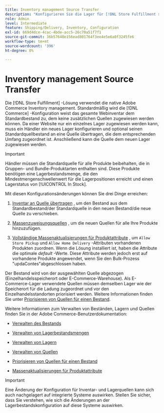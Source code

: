 ```yaml
---
title: Inventory management Source Transfer
description: "Konfigurieren Sie die Lager für [!DNL Store Fulfillment solution] mit Adobe Commerce Inventory management. Richten Sie ein neues Lager ein und übertragen Sie das Inventar aus dem Standardbestand, damit Sie es Quellen zuweisen können, die so konfiguriert sind, dass die für die Store-Fulfillment-Lösung erforderlichen Speicherabnahmefunktionen aktiviert werden."
role: Admin
level: Intermediate
feature: Shipping/Delivery, Inventory, Configuration
exl-id: 669d4dce-4cac-4bde-acc5-26c70a51f7f1
source-git-commit: 36b57648e156ead801764f3ee4e5e6a0f3245fe6
workflow-type: tm+mt
source-wordcount: '396'
ht-degree: 0%

---
```



# Inventory management Source Transfer

Die [!DNL Store Fulfillment] -Lösung verwendet die native Adobe Commerce Inventory management. Standardmäßig wird die [!DNL Commerce] -Konfiguration weist das gesamte Webinventar dem Standardbestand zu, dem keine zusätzlichen Quellen zugewiesen werden können. Da einer Website nur ein einzelnes Lager zugewiesen werden kann, muss ein Händler ein neues Lager konfigurieren und optional seinen Standardquellbestand an eine Quelle übertragen, die dem entsprechenden Umfang zugeordnet ist. Anschließend kann die Quelle dem neuen Lager zugewiesen werden.

>[!IMPORTANT]
>
>Händler müssen die Standardquelle für alle Produkte beibehalten, die in Gruppen- und Bundle-Produktarten enthalten sind. Diese Produkte benötigen eine Lagerbestandsmenge, die den Mindestmengenschwellenwert für die Lagerpositionen erreicht und einen Lagerstatus von [!UICONTROL In Stock].

Mit diesen Konfigurationsänderungen können Sie drei Dinge erreichen:

1. [Inventar an Quelle übertragen](https://docs.magento.com/user-guide/catalog/inventory-bulk-transfer-inventory.html) , um den Bestand aus dem Standardbestand/der Standardquelle in den neuen Bestand/die neue Quelle zu verschieben.

1. [Massenzuweisungsquellen](https://docs.magento.com/user-guide/catalog/inventory-bulk-assign-sources.html) , um die neuen Quellen für alle Ihre Produkte hinzuzufügen.

1. [Vollständige Massenaktualisierungen für Produktattribute](https://docs.magento.com/user-guide/stores/bulk-product-attribute-update.html) , um `Allow Store Pickup` und `Allow Home Delivery` -Attributen vorhandenen Produkten zuordnen. Wenn die Lösung installiert ist, haben die Attribute die optimale *default* -Werte. Diese Attribute werden jedoch erst auf vorhandene Produkte angewendet, wenn Sie den Bulk-Prozess &quot;updaContes&quot;abgeschlossen haben.

Der Bestand wird von der ausgewählten Quelle abgezogen (Einzelhandelsspeicherort oder E-Commerce-Warehouse). Als E-Commerce-Lager verwendete Quellen müssen demselben Lager wie der Speicherort für die Ladung zugeordnet und vor den Einzelhandelsstandorten priorisiert werden. Weitere Informationen finden Sie unter [Priorisieren von Quellen für einen Bestand](https://docs.magento.com/user-guide/catalog/inventory-stock-priority.html).

Weitere Informationen zum Verwalten von Beständen, Lagern und Quellen finden Sie in der Adobe Commerce-Benutzerdokumentation:

- [Verwalten des Bestands](https://docs.magento.com/user-guide/catalog/inventory-management.html)

- [Verwalten von Lagerbestandsmengen](https://docs.magento.com/user-guide/catalog/inventory-manage-inventory-quantities.html)

- [Verwalten von Lagern](https://docs.magento.com/user-guide/catalog/inventory-stock.html)

- [Verwalten von Quellen](https://docs.magento.com/user-guide/catalog/inventory-sources.html)

- [Priorisieren von Quellen für einen Bestand](https://docs.magento.com/user-guide/catalog/inventory-stock-priority.html)

- [Massenaktualisierungen für Produktattribute](https://docs.magento.com/user-guide/stores/bulk-product-attribute-update.html)


>[!IMPORTANT]
>
>Eine Änderung der Konfiguration für Inventar- und Lagerquellen kann sich auch nachgelagert auf integrierte Systeme auswirken. Stellen Sie sicher, dass Sie verstehen, wie sich die Änderungen an der Lagerbestandskonfiguration auf diese Systeme auswirken.
